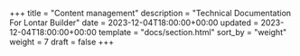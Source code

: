 +++
title = "Content management"
description = "Technical Documentation For Lontar Builder"
date = 2023-12-04T18:00:00+00:00
updated = 2023-12-04T18:00:00+00:00
template = "docs/section.html"
sort_by = "weight"
weight = 7
draft = false
+++